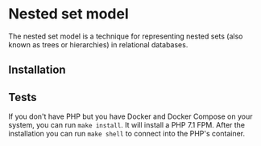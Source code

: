 # Nested set model

The nested set model is a technique for representing nested sets (also known as trees or hierarchies) in relational
databases.

## Installation

## Tests

If you don't have PHP but you have Docker and Docker Compose on your system, you can run `make install`. It will install
a PHP 7.1 FPM. After the installation you can run `make shell` to connect into the PHP's container.
